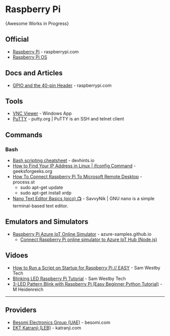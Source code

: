 # Raspberry Pi
{Awesome Works in Progress}

## Official
* [Raspberry Pi](https://www.raspberrypi.com/) - raspberrypi.com
* [Raspberry Pi OS](https://www.raspberrypi.com/software/)

## Docs and Articles
* [GPIO and the 40-pin Header](https://www.raspberrypi.com/documentation/computers/raspberry-pi.html) - raspberrypi.com

## Tools
* [VNC Viewer](https://apps.microsoft.com/detail/XP99DVCPGKTXNJ?ocid=pdpshare&hl=en-us&gl=US) - Windows App
* [PuTTY](https://www.putty.org) - putty.org | PuTTY is an SSH and telnet client

## Commands
### Bash
* [Bash scripting cheatsheet](https://devhints.io/bash) - devhints.io
* [How to Find Your IP Address in Linux | ifconfig Command](https://www.geeksforgeeks.org/ifconfig-command-in-linux-with-examples/) - geeksforgeeks.org
* [How To Connect Raspberry Pi To Microsoft Remote Desktop](https://www.process.st/how-to/connect-raspberry-pi-to-microsoft-remote-desktop/) - process.st
  - sudo apt-get update
  - sudo apt-get install xrdp
* [Nano Text Editor Basics (pico) 📺](https://www.youtube.com/watch?v=Jf0ZJZJ8jlI) - SavvyNik | GNU nano is a simple terminal-based text editor.

## Emulators and Simulators
* [Raspberry Pi Azure IoT Online Simulator](https://azure-samples.github.io/raspberry-pi-web-simulator/) - azure-samples.github.io
  - [Connect Raspberry Pi online simulator to Azure IoT Hub (Node.js)](https://learn.microsoft.com/en-us/azure/iot-hub/iot-hub-raspberry-pi-web-simulator-get-started)

## Vidoes
* [How to Run a Script on Startup for Raspberry Pi // EASY](https://www.youtube.com/watch?v=Gl9HS7-H0mI) - Sam Westby Tech
* [Blinking LED Raspberry Pi Tutorial](https://www.youtube.com/watch?v=CL39xCXdU64) - Sam Westby Tech
* [3-LED Pattern Blink with Raspberry Pi (Easy Beginner Python Tutorial)](https://www.youtube.com/watch?v=7NzbZaX5MAA) - M Heidenreich
  
-----
## Providers
* [Besomi Electronics Group (UAE)](https://besomi.com/) - besomi.com
* [EKT Katranji (LEB)](https://www.katranji.com/search?k=raspberry%20pi&c=0) - katranji.com
